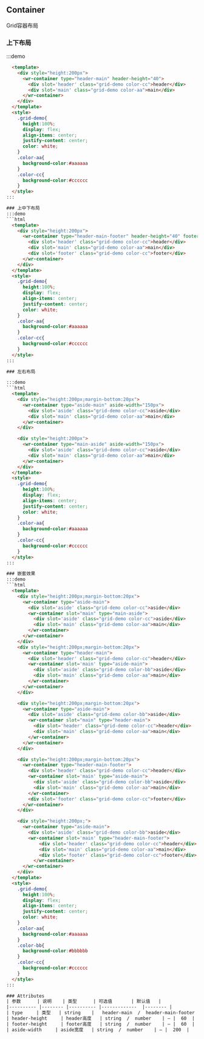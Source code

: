 ## Container
Grid容器布局


### 上下布局
:::demo
```html
  <template>
    <div style="height:200px">
      <wr-container type="header-main" header-height="40">
        <div slot='header' class="grid-demo color-cc">header</div>
        <div slot='main' class="grid-demo color-aa">main</div>
      </wr-container>
    </div>
  </template>
  <style>
    .grid-demo{
      height:100%;
      display: flex;
      align-items: center;
      justify-content: center;
      color: white;
    }
    .color-aa{
      background-color:#aaaaaa
    }
    .color-cc{
      background-color:#cccccc
    }
  </style>
:::

### 上中下布局
:::demo
```html
  <template>
    <div style="height:200px">
      <wr-container type="header-main-footer" header-height="40" footer-height="40">
        <div slot='header' class="grid-demo color-cc">header</div>
        <div slot='main' class="grid-demo color-aa">main</div>
        <div slot='footer' class="grid-demo color-cc">footer</div>
      </wr-container>
    </div>
  </template>
  <style>
    .grid-demo{
      height:100%;
      display: flex;
      align-items: center;
      justify-content: center;
      color: white;
    }
    .color-aa{
      background-color:#aaaaaa
    }
    .color-cc{
      background-color:#cccccc
    }
  </style>
:::

### 左右布局

:::demo
```html
  <template>
    <div style="height:200px;margin-bottom:20px">
      <wr-container type="aside-main" aside-width="150px">
        <div slot='aside' class="grid-demo color-cc">aside</div>
        <div slot='main' class="grid-demo color-aa">main</div>
      </wr-container>
    </div>

    <div style="height:200px">
      <wr-container type="main-aside" aside-width="150px">
        <div slot='aside' class="grid-demo color-cc">aside</div>
        <div slot='main' class="grid-demo color-aa">main</div>
      </wr-container>
    </div>
  </template>
  <style>
    .grid-demo{
      height:100%;
      display: flex;
      align-items: center;
      justify-content: center;
      color: white;
    }
    .color-aa{
      background-color:#aaaaaa
    }
    .color-cc{
      background-color:#cccccc
    }
  </style>
:::

### 嵌套效果
:::demo
```html
  <template>
    <div style="height:200px;margin-bottom:20px">
      <wr-container type="aside-main">
        <div slot='aside' class="grid-demo color-cc">aside</div>
        <wr-container slot="main" type="main-aside">
          <div slot='aside' class="grid-demo color-cc">aside</div>
          <div slot='main' class="grid-demo color-aa">main</div>
        </wr-container>
      </wr-container>
    </div>
    <div style="height:200px;margin-bottom:20px">
      <wr-container type="header-main">
        <div slot='header' class="grid-demo color-cc">header</div>
        <wr-container slot='main' type="aside-main">
          <div slot='aside' class="grid-demo color-bb">aside</div>
          <div slot='main' class="grid-demo color-aa">main</div>
        </wr-container>
      </wr-container>
    </div>

    <div style="height:200px;margin-bottom:20px">
      <wr-container type="aside-main">
        <div slot='aside' class="grid-demo color-bb">aside</div>
        <wr-container slot="main" type="header-main">
          <div slot='header' class="grid-demo color-cc">header</div>
          <div slot='main' class="grid-demo color-aa">main</div>
        </wr-container>
      </wr-container>
    </div>

    <div style="height:200px;margin-bottom:20px">
      <wr-container type="header-main-footer">
        <div slot='header' class="grid-demo color-cc">header</div>
        <wr-container slot='main' type="aside-main">
          <div slot='aside' class="grid-demo color-bb">aside</div>
          <div slot='main' class="grid-demo color-aa">main</div>
        </wr-container>
        <div slot='footer' class="grid-demo color-cc">footer</div>
      </wr-container>
    </div>

    <div style="height:200px;">
      <wr-container type="aside-main">
        <div slot='aside' class="grid-demo color-bb">aside</div>
        <wr-container slot='main' type="header-main-footer">
            <div slot='header' class="grid-demo color-cc">header</div>
            <div slot='main' class="grid-demo color-aa">main</div>
            <div slot='footer' class="grid-demo color-cc">footer</div>
          </wr-container>
      </wr-container>
    </div>
  </template>
  <style>
    .grid-demo{
      height:100%;
      display: flex;
      align-items: center;
      justify-content: center;
      color: white;
    }
    .color-aa{
      background-color:#aaaaaa
    }
    .color-bb{
      background-color:#bbbbbb
    }
    .color-cc{
      background-color:#cccccc
    }
  </style>
:::

### Attributes
| 参数      | 说明    | 类型      | 可选值       | 默认值   |
|---------- |-------- |---------- |-------------  |-------- |
| type     | 类型   | string    |   header-main  /  header-main-footer  /  aisde-main  /  main-aside |     —    |
| header-height     | header高度   | string  /  number    | — |  60  |
| footer-height     | footer高度   | string  /  number    | — |  60  |
| aside-width     | aside宽度   | string  /  number    | — |  200  |
